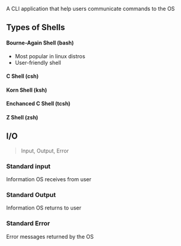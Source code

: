 A CLI application that help users communicate commands to the OS

## Types of Shells
#### Bourne-Again Shell (bash)
- Most popular in linux distros
- User-friendly shell

#### C Shell (csh)

#### Korn Shell (ksh)

#### Enchanced C Shell (tcsh)

#### Z Shell (zsh)


## I/O
> Input, Output, Error
### Standard input
Information OS receives from user

### Standard Output
Information OS returns to user

### Standard Error
Error messages returned by the OS
